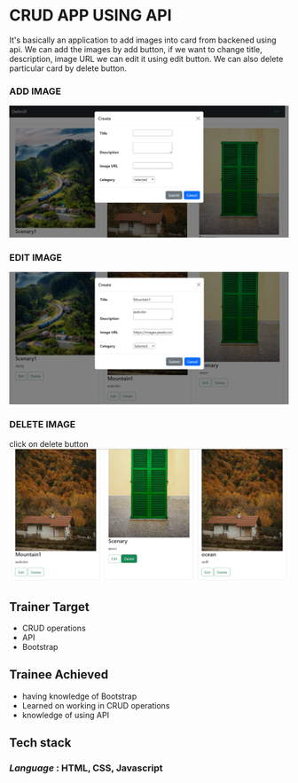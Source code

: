 # **CRUD APP USING API**

It's basically an application to add images into card from backened using api. We can add the images by add button, if we want to change title, description, image URL we can edit it using edit button. We can also delete particular card by delete button.

### ADD IMAGE
![](d1.png)

### EDIT IMAGE
![](d2.png)

### DELETE IMAGE
click on delete button
![](d3.png)

## Trainer Target
- CRUD operations
- API 
- Bootstrap 

## Trainee Achieved
- having knowledge of Bootstrap 
- Learned on working in CRUD operations
- knowledge of using API

## Tech stack
### _Language_ : HTML, CSS, Javascript

